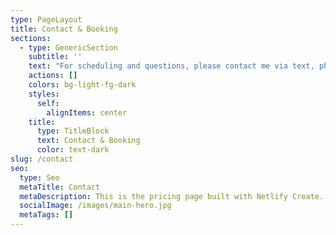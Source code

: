 ```yaml
---
type: PageLayout
title: Contact & Booking
sections:
  - type: GenericSection
    subtitle: ''
    text: "For scheduling and questions, please contact me via text, phone call or email.\_\n\nPhone: (213) 464-2920\n\nEmail: <thedharmicexchange@gmail.com>\n\nI look foward to hearing from you,\_\n\nBen\n"
    actions: []
    colors: bg-light-fg-dark
    styles:
      self:
        alignItems: center
    title:
      type: TitleBlock
      text: Contact & Booking
      color: text-dark
slug: /contact
seo:
  type: Seo
  metaTitle: Contact
  metaDescription: This is the pricing page built with Netlify Create.
  socialImage: /images/main-hero.jpg
  metaTags: []
---
```


